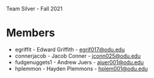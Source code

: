Team Silver - Fall 2021

# Members

  - egriffit - Edward Griffith - egrif017@odu.edu
  - connerjacob - Jacob Conner - jconn025@odu.edu
  - fudgenuggets1 - Andrew Juers - ajuer001@odu.edu
  - hplemmon - Hayden Plemmons - hplem001@odu.edu
